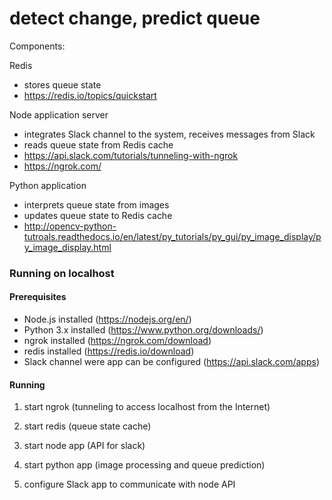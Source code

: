 # detect change, predict queue


Components:

Redis
 - stores queue state 
 - https://redis.io/topics/quickstart

Node application server
 - integrates Slack channel to the system, receives messages from Slack
 - reads queue state from Redis cache
 - https://api.slack.com/tutorials/tunneling-with-ngrok
 - https://ngrok.com/
 
Python application
 - interprets queue state from images
 - updates queue state to Redis cache
 - http://opencv-python-tutroals.readthedocs.io/en/latest/py_tutorials/py_gui/py_image_display/py_image_display.html
 
 
 
### Running on localhost
#### Prerequisites
- Node.js installed (https://nodejs.org/en/)
- Python 3.x installed (https://www.python.org/downloads/)
- ngrok installed (https://ngrok.com/download)
- redis installed (https://redis.io/download)
- Slack channel were app can be configured (https://api.slack.com/apps)

#### Running
1. start ngrok (tunneling to access localhost from the Internet)

2. start redis (queue state cache)

3. start node app (API for slack)

4. start python app (image processing and queue prediction)

5. configure Slack app to communicate with node API 



 




